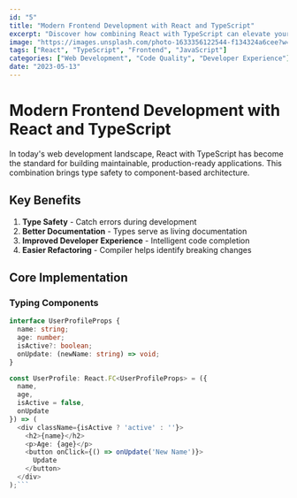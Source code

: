 ```yaml
---
id: "5"
title: "Modern Frontend Development with React and TypeScript"
excerpt: "Discover how combining React with TypeScript can elevate your frontend development workflow and application quality."
image: "https://images.unsplash.com/photo-1633356122544-f134324a6cee?w=800&auto=format&fit=crop&q=60"
tags: ["React", "TypeScript", "Frontend", "JavaScript"]
categories: ["Web Development", "Code Quality", "Developer Experience"]
date: "2023-05-13"
---
```


# Modern Frontend Development with React and TypeScript

In today's web development landscape, React with TypeScript has become the standard for building maintainable, production-ready applications. This combination brings type safety to component-based architecture.

## Key Benefits

1. **Type Safety** - Catch errors during development
2. **Better Documentation** - Types serve as living documentation
3. **Improved Developer Experience** - Intelligent code completion
4. **Easier Refactoring** - Compiler helps identify breaking changes

## Core Implementation

### Typing Components

```typescript
interface UserProfileProps {
  name: string;
  age: number;
  isActive?: boolean;
  onUpdate: (newName: string) => void;
}

const UserProfile: React.FC<UserProfileProps> = ({
  name,
  age,
  isActive = false,
  onUpdate
}) => (
  <div className={isActive ? 'active' : ''}>
    <h2>{name}</h2>
    <p>Age: {age}</p>
    <button onClick={() => onUpdate('New Name')}>
      Update
    </button>
  </div>
);```